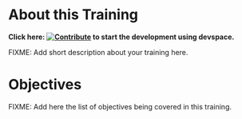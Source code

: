 # About this Training

**Click here: [![Contribute](https://www.eclipse.org/che/contribute.svg)](https://devspaces.apps.tools-na100.dev.ole.redhat.com/#https://github.com/RedHatQuickCourses/troubleshooting-eda) to start the development using devspace.**

FIXME: Add short description about your training here.

# Objectives

FIXME: Add here the list of objectives being covered in this training.

